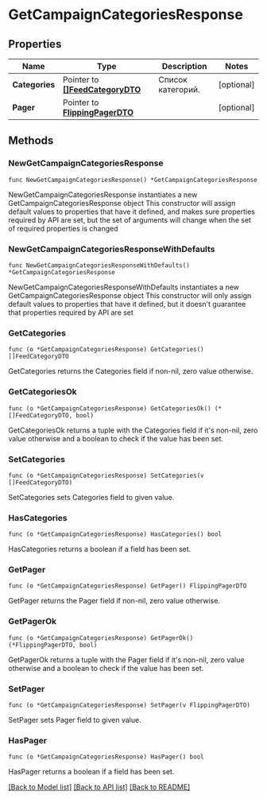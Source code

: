 # GetCampaignCategoriesResponse

## Properties

Name | Type | Description | Notes
------------ | ------------- | ------------- | -------------
**Categories** | Pointer to [**[]FeedCategoryDTO**](FeedCategoryDTO.md) | Список категорий. | [optional] 
**Pager** | Pointer to [**FlippingPagerDTO**](FlippingPagerDTO.md) |  | [optional] 

## Methods

### NewGetCampaignCategoriesResponse

`func NewGetCampaignCategoriesResponse() *GetCampaignCategoriesResponse`

NewGetCampaignCategoriesResponse instantiates a new GetCampaignCategoriesResponse object
This constructor will assign default values to properties that have it defined,
and makes sure properties required by API are set, but the set of arguments
will change when the set of required properties is changed

### NewGetCampaignCategoriesResponseWithDefaults

`func NewGetCampaignCategoriesResponseWithDefaults() *GetCampaignCategoriesResponse`

NewGetCampaignCategoriesResponseWithDefaults instantiates a new GetCampaignCategoriesResponse object
This constructor will only assign default values to properties that have it defined,
but it doesn't guarantee that properties required by API are set

### GetCategories

`func (o *GetCampaignCategoriesResponse) GetCategories() []FeedCategoryDTO`

GetCategories returns the Categories field if non-nil, zero value otherwise.

### GetCategoriesOk

`func (o *GetCampaignCategoriesResponse) GetCategoriesOk() (*[]FeedCategoryDTO, bool)`

GetCategoriesOk returns a tuple with the Categories field if it's non-nil, zero value otherwise
and a boolean to check if the value has been set.

### SetCategories

`func (o *GetCampaignCategoriesResponse) SetCategories(v []FeedCategoryDTO)`

SetCategories sets Categories field to given value.

### HasCategories

`func (o *GetCampaignCategoriesResponse) HasCategories() bool`

HasCategories returns a boolean if a field has been set.

### GetPager

`func (o *GetCampaignCategoriesResponse) GetPager() FlippingPagerDTO`

GetPager returns the Pager field if non-nil, zero value otherwise.

### GetPagerOk

`func (o *GetCampaignCategoriesResponse) GetPagerOk() (*FlippingPagerDTO, bool)`

GetPagerOk returns a tuple with the Pager field if it's non-nil, zero value otherwise
and a boolean to check if the value has been set.

### SetPager

`func (o *GetCampaignCategoriesResponse) SetPager(v FlippingPagerDTO)`

SetPager sets Pager field to given value.

### HasPager

`func (o *GetCampaignCategoriesResponse) HasPager() bool`

HasPager returns a boolean if a field has been set.


[[Back to Model list]](../README.md#documentation-for-models) [[Back to API list]](../README.md#documentation-for-api-endpoints) [[Back to README]](../README.md)


